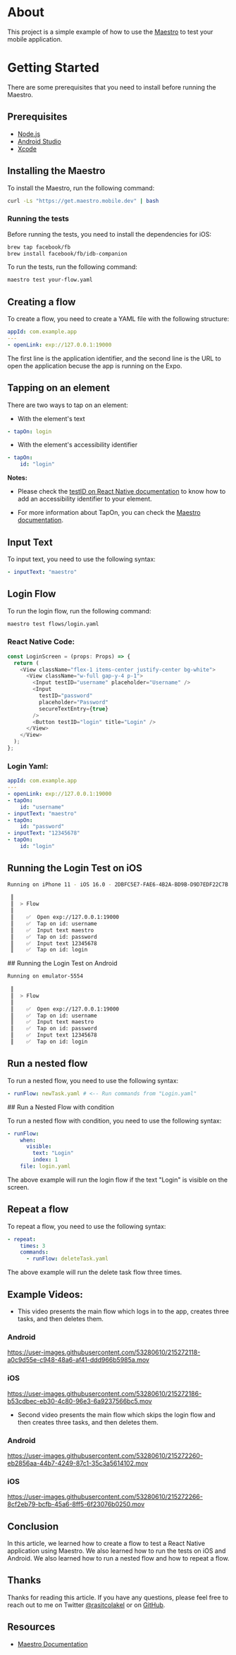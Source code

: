 # About

This project is a simple example of how to use the [Maestro](https://maestro.mobile.dev/) to test your mobile application.

# Getting Started

There are some prerequisites that you need to install before running the Maestro.
## Prerequisites

- [Node.js](https://nodejs.org/en/download/)
- [Android Studio](https://developer.android.com/studio)
- [Xcode](https://developer.apple.com/xcode/)


## Installing the Maestro

To install the Maestro, run the following command:

```bash
curl -Ls "https://get.maestro.mobile.dev" | bash
```
### **Running the tests**

Before running the tests, you need to install the dependencies for iOS:

```bash
brew tap facebook/fb
brew install facebook/fb/idb-companion
```

To run the tests, run the following command:

```bash
maestro test your-flow.yaml
```

## Creating a flow 

To create a flow, you need to create a YAML file with the following structure:

```yaml
appId: com.example.app
---
- openLink: exp://127.0.0.1:19000
```

The first line is the application identifier, and the second line is the URL to open the application becuse the app is running on the Expo.

## Tapping on an element

There are two ways to tap on an element:

- With the element's text

```yaml
- tapOn: login
```

- With the element's accessibility identifier

```yaml
- tapOn:
    id: "login"
```

**Notes:**

- Please check the [testID on React Native documentation](https://reactnative.dev/docs/view#testid) to know how to add an accessibility identifier to your element.

- For more information about TapOn, you can check the [Maestro documentation](https://maestro.mobile.dev/reference/tap-on-view).


## Input Text

To input text, you need to use the following syntax:

```yaml
- inputText: "maestro"
```

## Login Flow

To run the login flow, run the following command:

```bash
maestro test flows/login.yaml
```
### React Native Code:

```ts
const LoginScreen = (props: Props) => {
  return (
    <View className="flex-1 items-center justify-center bg-white">
      <View className="w-full gap-y-4 p-1">
        <Input testID="username" placeholder="Username" />
        <Input
          testID="password"
          placeholder="Password"
          secureTextEntry={true}
        />
        <Button testID="login" title="Login" />
      </View>
    </View>
  );
};
```

### Login Yaml:

```yaml
appId: com.example.app
---
- openLink: exp://127.0.0.1:19000
- tapOn:
    id: "username"
- inputText: "maestro"
- tapOn:
    id: "password"
- inputText: "12345678"
- tapOn:
    id: "login"
```

## Running the Login Test on iOS

```bash
Running on iPhone 11 - iOS 16.0 - 2DBFC5E7-FAE6-4B2A-BD9B-D9D7EDF22C7B      
                                                                            
 ║                                                                          
 ║  > Flow                                                                  
 ║                                                                          
 ║    ✅  Open exp://127.0.0.1:19000                                        
 ║    ✅  Tap on id: username                                               
 ║    ✅  Input text maestro                                                
 ║    ✅  Tap on id: password                                               
 ║    ✅  Input text 12345678                                               
 ║    ✅  Tap on id: login                                                  
```

## Running the Login Test on Android 

```bash
Running on emulator-5554                
                                        
 ║                                      
 ║  > Flow                              
 ║                                      
 ║    ✅  Open exp://127.0.0.1:19000    
 ║    ✅  Tap on id: username           
 ║    ✅  Input text maestro            
 ║    ✅  Tap on id: password           
 ║    ✅  Input text 12345678           
 ║    ✅  Tap on id: login              
```

## Run a nested flow

To run a nested flow, you need to use the following syntax:

```yaml
- runFlow: newTask.yaml # <-- Run commands from "Login.yaml"
```

## Run a Nested Flow with condition

To run a nested flow with condition, you need to use the following syntax:

```yaml
- runFlow:
    when:
      visible:
        text: "Login"
        index: 1
    file: login.yaml
```
The above example will run the login flow if the text "Login" is visible on the screen.

## Repeat a flow

To repeat a flow, you need to use the following syntax:

```yaml
- repeat:
    times: 3
    commands:
      - runFlow: deleteTask.yaml
```

The above example will run the delete task flow three times.

## Example Videos:

- This video presents the main flow which logs in to the app, creates three tasks, and then deletes them.

### Android
https://user-images.githubusercontent.com/53280610/215272118-a0c9d55e-c948-48a6-af41-ddd966b5985a.mov

### iOS
https://user-images.githubusercontent.com/53280610/215272186-b53cdbec-eb30-4c80-96e3-6a9237566bc5.mov



- Second video presents the main flow which skips the login flow and then creates three tasks, and then deletes them.
### Android
https://user-images.githubusercontent.com/53280610/215272260-eb2856aa-44b7-4249-87c1-35c3a5614102.mov

### iOS
https://user-images.githubusercontent.com/53280610/215272266-8cf2eb79-bcfb-45a6-8ff5-6f23076b0250.mov


## Conclusion

In this article, we learned how to create a flow to test a React Native application using Maestro. We also learned how to run the tests on iOS and Android. We also learned how to run a nested flow and how to repeat a flow.

## Thanks

Thanks for reading this article. If you have any questions, please feel free to reach out to me on Twitter [@rasitcolakel](https://twitter.com/rasitcolakel) or on [GitHub](https://github.com/rasitcolakel).

## Resources

- [Maestro Documentation](https://maestro.mobile.dev/)